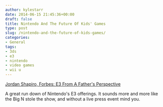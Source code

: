 ```yaml
---
author: kylestarr
date: 2014-06-15 21:45:36+00:00
draft: false
title: Nintendo And The Future Of Kids' Games
type: post
slug: /nintendo-and-the-future-of-kids-games/
categories:
- General
tags:
- 3ds
- e3
- nintendo
- video games
- wii u
---
```


[Jordan Shapiro, Forbes: E3 From A Father's Perspective](http://www.forbes.com/sites/jordanshapiro/2014/06/14/nintendo-and-the-future-of-kids-games-e3-from-a-fathers-perspective/?utm_content=buffer284fa&utm_medium=social&utm_source=linkedin.com&utm_campaign=buffer)

A great run down of Nintendo's E3 offerings. It sounds more and more like the Big N stole the show, and without a live press event mind you.
